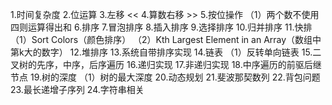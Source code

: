 1.时间复杂度
2.位运算
3.左移 <<
4.算数右移 >>
5.按位操作
（1）两个数不使用四则运算得出和
6.排序
7.冒泡排序
8.插入排序
9.选择排序
10.归并排序
11.快排
（1）Sort Colors（颜色排序）
（2）Kth Largest Element in an Array（数组中第k大的数字）
12.堆排序
13.系统自带排序实现
14.链表
（1）反转单向链表
15.二叉树的先序，中序，后序遍历
16.递归实现
17.非递归实现
18.中序遍历的前驱后继节点
19.树的深度
（1）树的最大深度
20.动态规划
21.斐波那契数列
22.背包问题
23.最长递增子序列
24.字符串相关